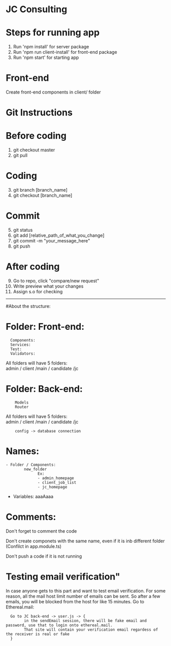 # JC Consulting

# Steps for running app
1. Run 'npm install' for server package
2. Run 'npm run client-install' for front-end package
3. Run 'npm start' for starting app

# Front-end
Create front-end components in client/ folder

# Git Instructions
# Before coding
1. git checkout master
2. git pull

# Coding
3. git branch [branch_name]
4. git checkout [branch_name]

# Commit
5. git status
6. git add [relative_path_of_what_you_change]
7. git commit -m "your_message_here"
8. git push

# After coding
9. Go to repo, click "compare/new request" 
10. Write preview what your changes
11. Assign s.o for checking


**********************************************************************************************************************************

#About the structure:
# Folder: Front-end: 
      Components:                  
      Services:
      Test:                  
      Validators:
      
  All folders will have 5 folders:   
  admin / client  /main / candidate  /jc
          
# Folder: Back-end:
        Models
        Router
   All folders will have 5 folders:   
  admin / client  /main / candidate  /jc
          
        config -> database connection
        
# Names:
    - Folder / Components:
            new_folder
                  Ex:
                  - admin_homepage
                  - client_job_list
                  - jc_homepage
      
   -  Variables:
            aaaAaaa 
# Comments:
  Don't forget to comment the code
  
  Don't create componets with the same name, even if it is inb different folder (Confilct in app.module.ts)
  
  Don't push a code if it is not running
  
  # Testing email verification"
  In case anyone gets to this part and want to test email verification. For some reason, all the mail host limit number of emails
  can be sent. So after a few emails, you will be blocked from the host for like 15 minutes.
      Go to Ethereal.mail:
      
      Go to JC back-end -> user.js -> { 
            in the sendEmail session, there will be fake email and password, use that to login onto ethereal.mail.
            That site will contain your verification email regardess of the receiver is real or fake
      }
  
          
        
          
      
